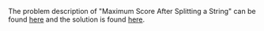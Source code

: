 The problem description of "Maximum Score After Splitting a String" can be found [here](https://leetcode.com/problems/maximum-score-after-splitting-a-string/) and the solution is found [here](https://github.com/aurimas13/Solutions-To-Problems/blob/main/LeetCode/Java%20Solutions/Maximum%20Score%20After%20Splitting%20a%20String/maximum.java).
